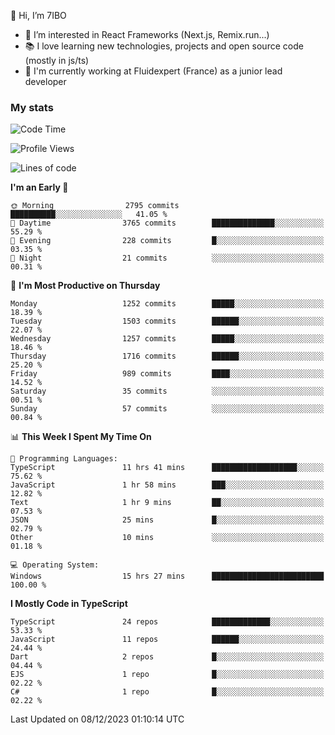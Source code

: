 👋 Hi, I’m 7IBO

- 👀 I’m interested in React Frameworks (Next.js, Remix.run...)
- 📚 I love learning new technologies, projects and open source code (mostly in js/ts)
- 💼 I'm currently working at Fluidexpert (France) as a junior lead developer

### My stats
<!--START_SECTION:waka-->
![Code Time](http://img.shields.io/badge/Code%20Time-345%20hrs%2046%20mins-blue)

![Profile Views](http://img.shields.io/badge/Profile%20Views-0-blue)

![Lines of code](https://img.shields.io/badge/From%20Hello%20World%20I%27ve%20Written-7.7%20million%20lines%20of%20code-blue)

**I'm an Early 🐤** 

```text
🌞 Morning                2795 commits        ██████████░░░░░░░░░░░░░░░   41.05 % 
🌆 Daytime                3765 commits        ██████████████░░░░░░░░░░░   55.29 % 
🌃 Evening                228 commits         █░░░░░░░░░░░░░░░░░░░░░░░░   03.35 % 
🌙 Night                  21 commits          ░░░░░░░░░░░░░░░░░░░░░░░░░   00.31 % 
```
📅 **I'm Most Productive on Thursday** 

```text
Monday                   1252 commits        █████░░░░░░░░░░░░░░░░░░░░   18.39 % 
Tuesday                  1503 commits        ██████░░░░░░░░░░░░░░░░░░░   22.07 % 
Wednesday                1257 commits        █████░░░░░░░░░░░░░░░░░░░░   18.46 % 
Thursday                 1716 commits        ██████░░░░░░░░░░░░░░░░░░░   25.20 % 
Friday                   989 commits         ████░░░░░░░░░░░░░░░░░░░░░   14.52 % 
Saturday                 35 commits          ░░░░░░░░░░░░░░░░░░░░░░░░░   00.51 % 
Sunday                   57 commits          ░░░░░░░░░░░░░░░░░░░░░░░░░   00.84 % 
```


📊 **This Week I Spent My Time On** 

```text
💬 Programming Languages: 
TypeScript               11 hrs 41 mins      ███████████████████░░░░░░   75.62 % 
JavaScript               1 hr 58 mins        ███░░░░░░░░░░░░░░░░░░░░░░   12.82 % 
Text                     1 hr 9 mins         ██░░░░░░░░░░░░░░░░░░░░░░░   07.53 % 
JSON                     25 mins             █░░░░░░░░░░░░░░░░░░░░░░░░   02.79 % 
Other                    10 mins             ░░░░░░░░░░░░░░░░░░░░░░░░░   01.18 % 

💻 Operating System: 
Windows                  15 hrs 27 mins      █████████████████████████   100.00 % 
```

**I Mostly Code in TypeScript** 

```text
TypeScript               24 repos            █████████████░░░░░░░░░░░░   53.33 % 
JavaScript               11 repos            ██████░░░░░░░░░░░░░░░░░░░   24.44 % 
Dart                     2 repos             █░░░░░░░░░░░░░░░░░░░░░░░░   04.44 % 
EJS                      1 repo              █░░░░░░░░░░░░░░░░░░░░░░░░   02.22 % 
C#                       1 repo              █░░░░░░░░░░░░░░░░░░░░░░░░   02.22 % 
```




 Last Updated on 08/12/2023 01:10:14 UTC
<!--END_SECTION:waka-->
